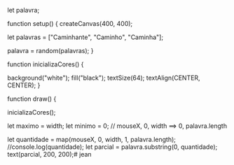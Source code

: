 let palavra;

function setup() {
  createCanvas(400, 400);
  
  
  let palavras = ["Caminhante", "Caminho", "Caminha"];
  
  palavra = random(palavras);
}

function inicializaCores() {
  
  background("white");
  fill("black");
  textSize(64);
  textAlign(CENTER, CENTER);
}

function draw() {
  
  inicializaCores();

  let maximo = width;
  let minimo = 0;
  // mouseX, 0, width ==> 0, palavra.length
  
  let quantidade = map(mouseX, 0, width, 1, palavra.length);
  //console.log(quantidade);
  let parcial = palavra.substring(0, quantidade);
  text(parcial, 200, 200);# jean

